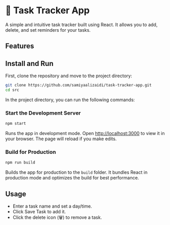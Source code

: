 # 📝 Task Tracker App

A simple and intuitive task tracker built using React. It allows you to add, delete, and set reminders for your tasks.

## Features 


## Install and Run

First, clone the repository and move to the project directory:

```bash
git clone https://github.com/samiyaalizaidi/task-tracker-app.git
cd src
```

In the project directory, you can run the following commands:

### Start the Development Server

```bash
npm start
```

Runs the app in development mode.
Open [http://localhost:3000](http://localhost:3000) to view it in your browser.
The page will reload if you make edits.

### Build for Production

```bash
npm run build
```

Builds the app for production to the `build` folder.
It bundles React in production mode and optimizes the build for best performance.

## Usage
- Enter a task name and set a day/time.
- Click Save Task to add it.
- Click the delete icon (🗑️) to remove a task.


